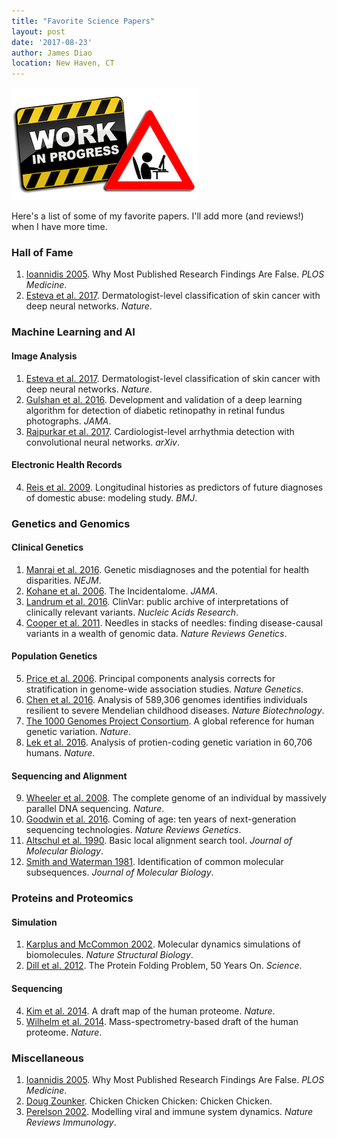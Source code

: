 ```yaml
---
title: "Favorite Science Papers"
layout: post
date: '2017-08-23'
author: James Diao
location: New Haven, CT
---
```


![In Progress](/img/in-progress.png)

Here's a list of some of my favorite papers. I'll add more (and reviews!) when I have more time. 

### Hall of Fame 
1. [Ioannidis 2005](http://journals.plos.org/plosmedicine/article?id=10.1371/journal.pmed.0020124). Why Most Published Research Findings Are False. <em>PLOS Medicine</em>.  
2. [Esteva et al. 2017](http://www.nature.com/nature/journal/v542/n7639/full/nature21056.html). Dermatologist-level classification of skin cancer with deep neural networks. <em>Nature</em>.    



### Machine Learning and AI 

#### Image Analysis
1. [Esteva et al. 2017](http://www.nature.com/nature/journal/v542/n7639/full/nature21056.html). Dermatologist-level classification of skin cancer with deep neural networks. <em>Nature</em>.    
2. [Gulshan et al. 2016](http://jamanetwork.com/journals/jama/fullarticle/211038). Development and validation of a deep learning algorithm for detection of diabetic retinopathy in retinal fundus photographs. <em>JAMA</em>.
3. [Rajpurkar et al. 2017](http://arxiv.org/pdf/1707.01836.pdf). Cardiologist-level arrhythmia detection with convolutional neural networks. <em>arXiv</em>.  

#### Electronic Health Records
4. [Reis et al. 2009](http://www.bmj.com/content/339/bmj.b3677). Longitudinal histories as predictors of future diagnoses of domestic abuse: modeling study. <em>BMJ</em>. 


### Genetics and Genomics

#### Clinical Genetics
1. [Manrai et al. 2016](http://jamanetwork.com/journals/jama/fullarticle/211038). Genetic misdiagnoses and the potential for health disparities. <em>NEJM</em>.
2. [Kohane et al. 2006](https://jamanetwork.com/journals/jama/article-abstract/211038?redirect=true). The Incidentalome. <em>JAMA</em>.  
3. [Landrum et al. 2016](http://academic.oup.com/nar/article-lookup/doi/10.1093/nar/gkv1222). ClinVar: public archive of interpretations of clinically relevant variants. <em>Nucleic Acids Research</em>. 
4. [Cooper et al. 2011](http://www.nature.com/nrg/journal/v12/n9/full/nrg3046.html). Needles in stacks of needles: finding disease-causal variants in a wealth of genomic data. <em>Nature Reviews Genetics</em>. 

#### Population Genetics
5. [Price et al. 2006](http://www.ncbi.nlm.nih.gov/pubmed/16862161). Principal components analysis corrects for stratification in genome-wide association studies. <em>Nature Genetics</em>. 
6. [Chen et al. 2016](http://www.nature.com/nbt/journal/v34/n5/full/nbt.3514.html). Analysis of 589,306 genomes identifies individuals resilient to severe Mendelian childhood diseases. <em>Nature Biotechnology</em>.
7. [The 1000 Genomes Project Consortium](http://www.nature.com/articles/nature15393). A global reference for human genetic variation. <em>Nature</em>.
8. [Lek et al. 2016](https://www.nature.com/articles/nature19057). Analysis of protien-coding genetic variation in 60,706 humans. <em>Nature</em>.  

#### Sequencing and Alignment
9. [Wheeler et al. 2008](http://www.nature.com/nature/journal/v452/n7189/full/nature06884.html). The complete genome of an individual by massively parallel DNA sequencing. <em>Nature</em>. 
10. [Goodwin et al. 2016](http://www.ncbi.nlm.nih.gov/pubmed/27184599). Coming of age: ten years of next-generation sequencing technologies. <em>Nature Reviews Genetics</em>. 
11. [Altschul et al. 1990](http://www.sciencedirect.com/science/article/pii/S0022283605803602). Basic local alignment search tool. <em>Journal of Molecular Biology</em>. 
12. [Smith and Waterman 1981](http://www.sciencedirect.com/science/article/pii/0022283681900875). Identification of common molecular subsequences. <em>Journal of Molecular Biology</em>. 


### Proteins and Proteomics

#### Simulation
1. [Karplus and McCommon 2002](http://www.nature.com/nsmb/journal/v9/n10/full/nsb1002-788a.html). Molecular dynamics simulations of biomolecules. <em>Nature Structural Biology</em>. 
2. [Dill et al. 2012](http://science.sciencemag.org/content/338/6110/1042.full). The Protein Folding Problem, 50 Years On. <em>Science</em>. 

#### Sequencing
4. [Kim et al. 2014](http://www.nature.com/articles/nature13302). A draft map of the human proteome. <em>Nature</em>. 
5. [Wilhelm et al. 2014](http://www.nature.com/articles/nature13319). Mass-spectrometry-based draft of the human proteome. <em>Nature</em>. 


### Miscellaneous
1. [Ioannidis 2005](http://journals.plos.org/plosmedicine/article?id=10.1371/journal.pmed.0020124). Why Most Published Research Findings Are False. <em>PLOS Medicine</em>.  
2. [Doug Zounker](http://isotropic.org/papers/chicken.pdf). Chicken Chicken Chicken: Chicken Chicken. 
3. [Perelson 2002](http://www.nature.com/nri/journal/v2/n1/full/nri700.html). Modelling viral and immune system dynamics. <em>Nature Reviews Immunology</em>. 



